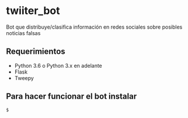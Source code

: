 # twiiter_bot
Bot que distribuye/clasifica información en redes sociales sobre posibles noticias falsas

## Requerimientos
- Python 3.6 o Python 3.x en adelante
- Flask
- Tweepy

## Para hacer funcionar el bot instalar

```
$ 

